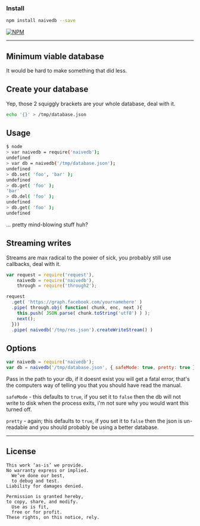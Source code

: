 ### Install

```bash
npm install naivedb --save
```

[![NPM](https://nodei.co/npm/naivedb.png?downloads=true&stars=true)](https://nodei.co/npm/naivedb/)

---

## Minimum viable database

It would be hard to make something that did less.

## Create your database

Yep, those 2 squiggly brackets are your whole database, deal with it.

```bash
echo '{}' > /tmp/database.json
```

## Usage

```bash
$ node
> var naivedb = require('naivedb');
undefined
> var db = naivedb('/tmp/database.json');
undefined
> db.set( 'foo', 'bar' );
undefined
> db.get( 'foo' );
'bar'
> db.del( 'foo' );
undefined
> db.get( 'foo' );
undefined
```

... pretty mind-blowing stuff huh?

## Streaming writes

Streams are max radical to the power of sick, you probably still use callbacks, deal with it.

```javascript
var request = require('request'),
    naivedb = require('naivedb'),
    through = require('through2');

request
  .get( 'https://graph.facebook.com/yournamehere' )
  .pipe( through.obj( function( chunk, enc, next ){
    this.push( JSON.parse( chunk.toString('utf8') ) );
    next();
  }))
  .pipe( naivedb('/tmp/res.json').createWriteStream() )
```

## Options

```javascript
var naivedb = require('naivedb');
var db = naivedb('/tmp/database.json', { safeMode: true, pretty: true } );
```

Pass in the path to your db, if it doesnt exist you will get a fatal error, that's the computers way of telling you that you should have read the manual.

`safeMode` - this defaults to `true`, if you set it to `false` then the db will not write to disk when the process exits, i'm not sure why you would want this turned off.

`pretty` - again; this defaults to `true`, if you set it to `false` then the json is un-readable and you should probably be using a better database.

---

## License

```
This work ‘as-is’ we provide.
No warranty express or implied.
  We’ve done our best,
  to debug and test.
Liability for damages denied.

Permission is granted hereby,
to copy, share, and modify.
  Use as is fit,
  free or for profit.
These rights, on this notice, rely.
```
